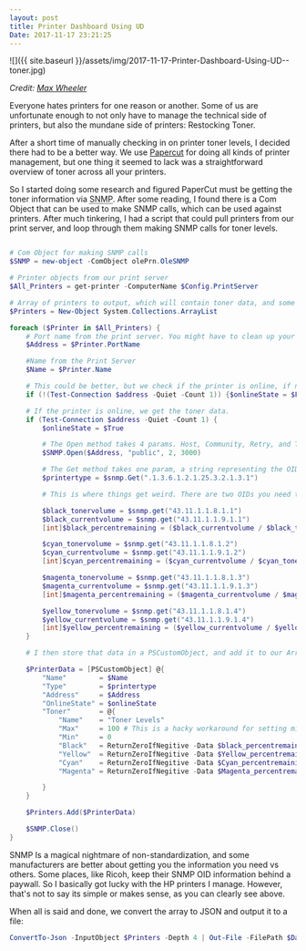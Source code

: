 ```yaml
---
layout: post
title: Printer Dashboard Using UD
Date: 2017-11-17 23:21:25
---
```


![]({{ site.baseurl }}/assets/img/2017-11-17-Printer-Dashboard-Using-UD--toner.jpg)

<cite>Credit: [Max Wheeler](https://www.flickr.com/photos/makenosound/2557531332)</cite>

Everyone hates printers for one reason or another. Some of us are unfortunate enough to not only have to manage the technical side of printers, but also the mundane side of printers: Restocking Toner.

After a short time of manually checking in on printer toner levels, I decided there had to be a better way. We use [Papercut](https://www.papercut.com/) for doing all kinds of printer management, but one thing it seemed to lack was a straightforward overview of toner across all your printers.

So I started doing some research and figured PaperCut must be getting the toner information via <abbr title="Simple Network Management Protocol">SNMP</abbr>. After some reading, I found there is a Com Object that can be used to make SNMP calls, which can be used against printers. After much tinkering, I had a script that could pull printers from our print server, and loop through them making SNMP calls for toner levels. 

``` Powershell

# Com Object for making SNMP calls
$SNMP = new-object -ComObject olePrn.OleSNMP

# Printer objects from our print server
$All_Printers = get-printer -ComputerName $Config.PrintServer

# Array of printers to output, which will contain toner data, and some data from our print server.
$Printers = New-Object System.Collections.ArrayList

foreach ($Printer in $All_Printers) {
    # Port name from the print server. You might have to clean up your port names if you have dupes or you've named them other then the IP address.
    $Address = $Printer.PortName 

    #Name from the Print Server
    $Name = $Printer.Name

    # This could be better, but we check if the printer is online, if not we set its online state to false. 
    if (!(Test-Connection $address -Quiet -Count 1)) {$onlineState = $False}

    # If the printer is online, we get the toner data. 
    if (Test-Connection $address -Quiet -Count 1) {
        $onlineState = $True

        # The Open method takes 4 params. Host, Community, Retry, and Timeout. 
        $SNMP.Open($Address, "public", 2, 3000)

        # The Get method takes one param, a string representing the OID you want to query. This gets the printer type, in this case, HP M553DN. 
        $printertype = $snmp.Get(".1.3.6.1.2.1.25.3.2.1.3.1")

        # This is where things get weird. There are two OIDs you need to get, one I've called Toner Volume, more accuretly, toner maximum? And then the Current Volume. These are not small numbers if I remember correctly. Lastly, I calculate a percentage based on those two numbers so we can get some data worth using. 

        $black_tonervolume = $snmp.get("43.11.1.1.8.1.1")
        $black_currentvolume = $snmp.get("43.11.1.1.9.1.1")
        [int]$black_percentremaining = ($black_currentvolume / $black_tonervolume) * 100

        $cyan_tonervolume = $snmp.get("43.11.1.1.8.1.2")
        $cyan_currentvolume = $snmp.get("43.11.1.1.9.1.2")
        [int]$cyan_percentremaining = ($cyan_currentvolume / $cyan_tonervolume) * 100

        $magenta_tonervolume = $snmp.get("43.11.1.1.8.1.3")
        $magenta_currentvolume = $snmp.get("43.11.1.1.9.1.3")
        [int]$magenta_percentremaining = ($magenta_currentvolume / $magenta_tonervolume) * 100

        $yellow_tonervolume = $snmp.get("43.11.1.1.8.1.4")
        $yellow_currentvolume = $snmp.get("43.11.1.1.9.1.4")
        [int]$yellow_percentremaining = ($yellow_currentvolume / $yellow_tonervolume) * 100
    }

    # I then store that data in a PSCustomObject, and add it to our ArrayList, and then close out the SNMP connection. There is a helper function here called ReturnZeroIfNegitive (I should fix that spelling) that does what it says. I'm not 100% sure why, and I'm sure someone can tell me, but sometimes you'll get a result of -2 or -3, and this just zeros that out. 

    $PrinterData = [PSCustomObject] @{
        "Name"        = $Name
        "Type"        = $printertype
        "Address"     = $Address
        "OnlineState" = $onlineState
        "Toner"       = @{
            "Name"    = "Toner Levels"
            "Max"     = 100 # This is a hacky workaround for setting min and max values in UD bar charts. 
            "Min"     = 0
            "Black"   = ReturnZeroIfNegitive -Data $black_percentremaining
            "Yellow"  = ReturnZeroIfNegitive -Data $Yellow_percentremaining
            "Cyan"    = ReturnZeroIfNegitive -Data $Cyan_percentremaining
            "Magenta" = ReturnZeroIfNegitive -Data $Magenta_percentremaining

        }
    }

    $Printers.Add($PrinterData)

    $SNMP.Close()
}
```

SNMP Is a magical nightmare of non-standardization, and some manufacturers are better about getting you the information you need vs others. Some places, like Ricoh, keep their SNMP OID information behind a paywall. So I basically got lucky with the HP printers I manage. However, that's not to say its simple or makes sense, as you can clearly see above. 

When all is said and done, we convert the array to JSON and output it to a file:

``` Powershell
ConvertTo-Json -InputObject $Printers -Depth 4 | Out-File -FilePath $DataPath
```

